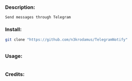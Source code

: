 ### Description:
```
Send messages through Telegram
```

### Install: 
```bash
git clone "https://github.com/n3krodamus/TelegramNotify"



```

### Usage:
```bash
```

### Credits:
```
```
